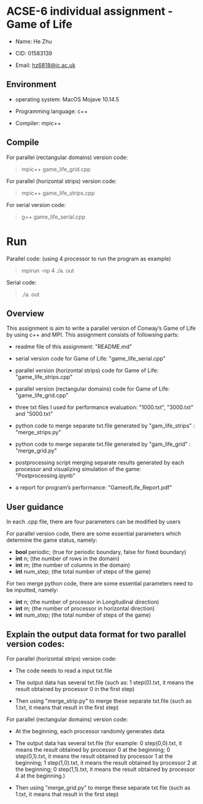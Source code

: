 # ACSE-6 individual assignment - Game of Life

* Name: He Zhu

* CID: 01583139

* Email: hz6818@ic.ac.uk


## Environment

* operating system: MacOS Mojave 10.14.5

* Programming language: c++

* Compiler: mpic++

## Compile

For parallel (rectangular domains) version code:
> mpic++ game_life_grid.cpp

For parallel (horizontal strips) version code:
> mpic++ game_life_strips.cpp

For serial version code:
> g++ game_life_serial.cpp


# Run

Parallel code: (using 4 processor to run the program as example)
> mpirun -np 4 ./a. out

Serial code:
> ./a. out



## Overview

This assignment is aim to write a parallel version of Conway’s Game of Life by using c++ and MPI. This assignment consists of followsing parts:

* readme file of this assignment: "README.md"

* serial version code for Game of Life: "game_life_serial.cpp"

* parallel version (horizontal strips) code for Game of Life: "game_life_strips.cpp"

* parallel version (rectangular domains) code for Game of Life: "game_life_grid.cpp"

* three txt files I used for performance evaluation: "1000.txt", "3000.txt" and "5000.txt" 

* python code to merge separate txt.file generated by "gam_life_strips" : "merge_strips.py"

* python code to merge separate txt.file generated by "gam_life_grid" : "merge_grid.py"

* postprocessing script merging separate results generated by each processor and visualizing simulation of the game: "Postprocessing.ipynb"

* a report for program’s performance: "GameofLife_Report.pdf"


## User guidance

In each .cpp file, there are four parameters can be modified by users

For parallel version code, there are some essential parameters which determine the game status, namely:
* **bool** periodic; (true for periodic boundary, false for fixed boundary)
* **int** n; (the number of rows in the domain)
* **int** m; (the number of columns in the domain)
* **int** num_step; (the total number of steps of the game)



For two merge python code, there are some essential parameters need to be inputted, namely:

* **int** n; (the number of processor in Longitudinal direction)
* **int** m; (the number of processor in horizontal direction)
* **int** num_step; (the total number of steps of the game)

## Explain the output data format for two parallel version codes:

For parallel (horizontal strips) version code: 

* The code needs to read a input txt.file

* The output data has several txt.file (such as: 1 step(0).txt, it means the result obtained by processor 0 in the first step)

* Then using "merge_strip.py" to merge these separate txt.file (such as 1.txt, it means that result in the first step)


For parallel (rectangular domains) version code: 

* At the beginning, each processor randomly generates data

* The output data has several txt.file (for example: 0 step(0,0).txt, it means the result obtained by processor 0 at the beginning; 0 step(0,1).txt, it means the result obtained by processor 1 at the beginning; 1 step(1,0).txt, it means the result obtained by processor 2 at the beginning; 0 step(1,1).txt, it means the result obtained by processor 4 at the beginning.)

* Then using "merge_grid.py" to merge these separate txt.file (such as 1.txt, it means that result in the first step)
